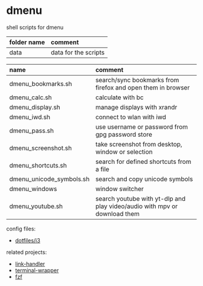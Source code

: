 # dmenu

shell scripts for dmenu

| folder name | comment              |
| :---------- | :------------------- |
| data        | data for the scripts |

| name                     | comment                                                                   |
| :----------------------- | :------------------------------------------------------------------------ |
| dmenu_bookmarks.sh       | search/sync bookmarks from firefox and open them in browser               |
| dmenu_calc.sh            | calculate with bc                                                         |
| dmenu_display.sh         | manage displays with xrandr                                               |
| dmenu_iwd.sh             | connect to wlan with iwd                                                  |
| dmenu_pass.sh            | use username or password from gpg password store                          |
| dmenu_screenshot.sh      | take screenshot from desktop, window or selection                         |
| dmenu_shortcuts.sh       | search for defined shortcuts from a file                                  |
| dmenu_unicode_symbols.sh | search and copy unicode symbols                                           |
| dmenu_windows            | window switcher                                                           |
| dmenu_youtube.sh         | search youtube with yt-dlp and play video/audio with mpv or download them |

config files:

- [dotfiles/i3](https://github.com/mrdotx/dotfiles/tree/master/.config/i3)

related projects:

- [link-handler](https://github.com/mrdotx/link-handler)
- [terminal-wrapper](https://github.com/mrdotx/terminal-wrapper)
- [fzf](https://github.com/mrdotx/fzf)
